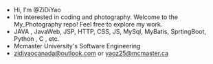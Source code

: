 - Hi, I’m @ZiDiYao
- I’m interested in coding and photography. Welcome to the My_Photography repo! Feel free to explore my work.
- JAVA , JavaWeb, JSP, HTTP, CSS, JS, MySql, MyBatis, SprtingBoot, Python , C , etc.
- Mcmaster University's Software Engineering 
- zidiyaocanada@outlook.com or yaoz25@mcmaster.ca

